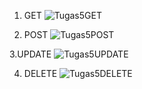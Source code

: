 1. GET
   ![Tugas5GET](https://github.com/user-attachments/assets/6b7a41b3-b8c5-42b9-b599-414e69871a11)

2. POST
   ![Tugas5POST](https://github.com/user-attachments/assets/78df7183-19e9-4cb4-b4af-4645eb5c4c3b)

3.UPDATE
![Tugas5UPDATE](https://github.com/user-attachments/assets/92d460e4-01f6-4dcf-a67f-74146fbdf13d)

4. DELETE
   ![Tugas5DELETE](https://github.com/user-attachments/assets/f389ab92-0338-42ff-9a40-dd2927fceb7c)
